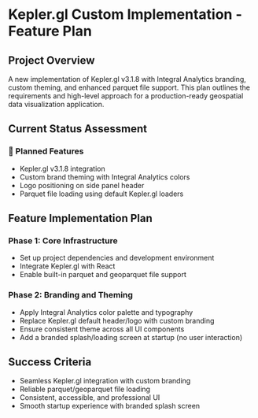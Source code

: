 # Kepler.gl Custom Implementation - Feature Plan

## Project Overview
A new implementation of Kepler.gl v3.1.8 with Integral Analytics branding, custom theming, and enhanced parquet file support. This plan outlines the requirements and high-level approach for a production-ready geospatial data visualization application.

## Current Status Assessment

### 🚧 Planned Features
- Kepler.gl v3.1.8 integration
- Custom brand theming with Integral Analytics colors
- Logo positioning on side panel header
- Parquet file loading using default Kepler.gl loaders

## Feature Implementation Plan

### Phase 1: Core Infrastructure
- Set up project dependencies and development environment
- Integrate Kepler.gl with React
- Enable built-in parquet and geoparquet file support

### Phase 2: Branding and Theming
- Apply Integral Analytics color palette and typography
- Replace Kepler.gl default header/logo with custom branding
- Ensure consistent theme across all UI components
- Add a branded splash/loading screen at startup (no user interaction)

## Success Criteria
- Seamless Kepler.gl integration with custom branding
- Reliable parquet/geoparquet file loading
- Consistent, accessible, and professional UI
- Smooth startup experience with branded splash screen


